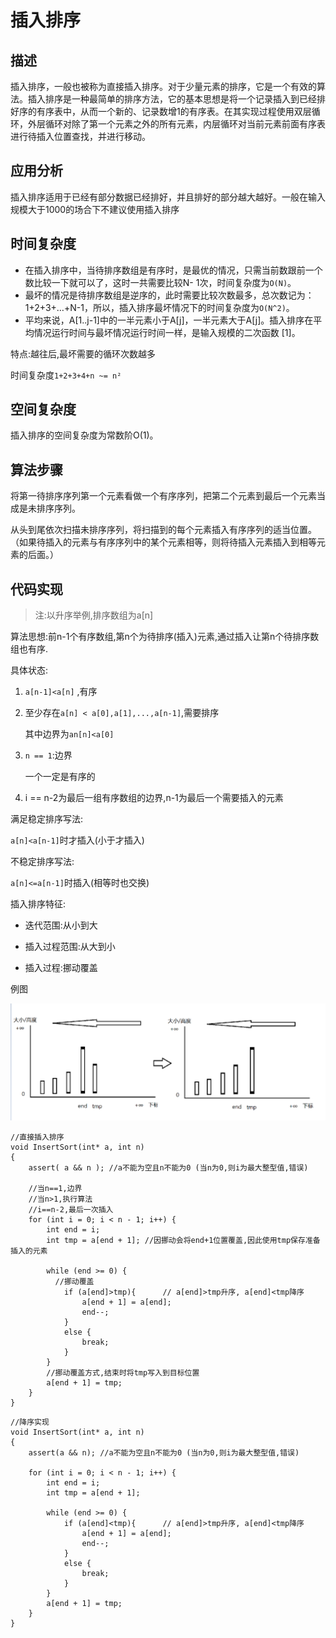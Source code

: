 # 插入排序

## 描述

插入排序，一般也被称为直接插入排序。对于少量元素的排序，它是一个有效的算法。插入排序是一种最简单的排序方法，它的基本思想是将一个记录插入到已经排好序的有序表中，从而一个新的、记录数增1的有序表。在其实现过程使用双层循环，外层循环对除了第一个元素之外的所有元素，内层循环对当前元素前面有序表进行待插入位置查找，并进行移动。



## 应用分析

插入排序适用于已经有部分数据已经排好，并且排好的部分越大越好。一般在输入规模大于1000的场合下不建议使用插入排序



## 时间复杂度

- 在插入排序中，当待排序数组是有序时，是最优的情况，只需当前数跟前一个数比较一下就可以了，这时一共需要比较N- 1次，时间复杂度为`O(N)`。
- 最坏的情况是待排序数组是逆序的，此时需要比较次数最多，总次数记为：1+2+3+…+N-1，所以，插入排序最坏情况下的时间复杂度为`O(N^2)`。
- 平均来说，A[1..j-1]中的一半元素小于A[j]，一半元素大于A[j]。插入排序在平均情况运行时间与最坏情况运行时间一样，是输入规模的二次函数 [1]。

特点:越往后,最坏需要的循环次数越多

时间复杂度`1+2+3+4+n ~= n²`



## 空间复杂度

  插入排序的空间复杂度为常数阶O(1)。



## 算法步骤

将第一待排序序列第一个元素看做一个有序序列，把第二个元素到最后一个元素当成是未排序序列。

从头到尾依次扫描未排序序列，将扫描到的每个元素插入有序序列的适当位置。（如果待插入的元素与有序序列中的某个元素相等，则将待插入元素插入到相等元素的后面。）



## 代码实现

>  注:以升序举例,排序数组为a[n]

算法思想:前n-1个有序数组,第n个为待排序(插入)元素,通过插入让第n个待排序数组也有序.

具体状态:

1. `a[n-1]<a[n]` ,有序

2. 至少存在`a[n] < a[0],a[1],...,a[n-1]`,需要排序

   其中边界为`an[n]<a[0]`

3. `n == 1`:边界

   一个一定是有序的
   
4. i == n-2为最后一组有序数组的边界,n-1为最后一个需要插入的元素



满足稳定排序写法:

`a[n]<a[n-1]`时才插入(小于才插入)

不稳定排序写法:

`a[n]<=a[n-1]`时插入(相等时也交换)



插入排序特征:

- 迭代范围:从小到大

- 插入过程范围:从大到小

- 插入过程:挪动覆盖



例图

![image-20240811161411931](%E6%8E%92%E5%BA%8F%E7%AE%97%E6%B3%95%20%E6%8F%92%E5%85%A5%E6%8E%92%E5%BA%8F%20InsertSort%20--%20C%E8%AF%AD%E8%A8%80%E5%AE%9E%E7%8E%B0.assets/image-20240811161411931.png)





```
//直接插入排序
void InsertSort(int* a, int n)
{
	assert( a && n ); //a不能为空且n不能为0 (当n为0,则i为最大整型值,错误)
	
	//当n==1,边界
	//当n>1,执行算法
	//i==n-2,最后一次插入
	for (int i = 0; i < n - 1; i++) {
		int end = i;
		int tmp = a[end + 1]; //因挪动会将end+1位置覆盖,因此使用tmp保存准备插入的元素

		while (end >= 0) {
		  //挪动覆盖
			if (a[end]>tmp){      // a[end]>tmp升序, a[end]<tmp降序
				a[end + 1] = a[end];
				end--;
			}
			else {
				break;
			}
		}
		//挪动覆盖方式,结束时将tmp写入到目标位置
		a[end + 1] = tmp;
	}
}
```



```
//降序实现
void InsertSort(int* a, int n)
{
	assert(a && n); //a不能为空且n不能为0 (当n为0,则i为最大整型值,错误)

	for (int i = 0; i < n - 1; i++) {
		int end = i;
		int tmp = a[end + 1];

		while (end >= 0) {
			if (a[end]<tmp){      // a[end]>tmp升序, a[end]<tmp降序
				a[end + 1] = a[end];
				end--;
			}
			else {
				break;
			}
		}
		a[end + 1] = tmp;
	}
}
```


